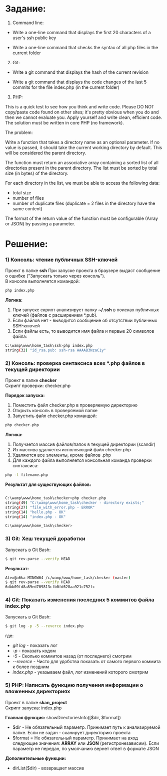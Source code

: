 # Задание:

1) Command line:

- Write a one-line command that displays the first 20 characters of a user's ssh public key

- Write a one-line command that checks the syntax of all php files in the current folder


2) Git:

- Write a git command that displays the hash of the current revision

- Write a git command that displays the code changes of the last 5 commits for the file index.php (in the current folder)


3) PHP:

This is a quick test to see how you think and write code.
Please DO NOT copy/paste code found on other sites; it's pretty obvious when you do and then we cannot evaluate you.
Apply yourself and write clean, efficient code.
The solution must be written in core PHP (no framework).

The problem:

Write a function that takes a directory name as an optional parameter.
If no value is passed, it should take the current working directory by default.
This will be considered the parent directory.

The function must return an associative array containing a sorted list of all directories present in the parent directory.
The list must be sorted by total size (in bytes) of the directory.

For each directory in the list, we must be able to access the following data:
- total size
- number of files
- number of duplicate files (duplicate = 2 files in the directory have the same content)

The format of the return value of the function must be configurable (Array or JSON) by passing a parameter.

# Решение:

### 1) Консоль: чтение публичных SSH-ключей
Проект в папке **ssh**
При запуске проекта в браузере выдаст сообщение о ошибке ("Запускать только через консоль").  
В консоле выполняется командой: 
```sh
php index.php 
```
**Логика:**  
1) При запуске скрипт анализирует папку **~/.ssh** в поисках публичных ключей (файлов с расширением *.pub).  
2) Если файлов нет - выводится сообщение об отсутствии публичных SSH-ключей  
3) Если файлы есть, то выводится имя файла и первые 20 символов файла:  
```sh
C:\wamp\www\home_task\ssh>php index.php
string(32) "id_rsa.pub: ssh-rsa AAAAB3NzaC1y"
```

### 2) Консоль: проверка синтаксиса всех *.php файлов в текущей директории
Проект в папке **checker**  
Скрипт проверки: checker.php

**Порядок запуска:**  
1. Поместить файл checker.php в проверяемую директорию  
2. Открыть консоль в проверяемой папке
3. Запустить файл checker.php командой:
```sh
php checker.php 
```
**Логика:**  
1) Получается массив файлов/папок в текущей директории (scandir)  
2) Из массива удаляется исполняющий файл checker.php  
3) Удаляются все элементы, кроме файлов .php  
4) Для каждого файла выполняется консольная команда проверки синтаксиса:
```sh
php -l filename.php
```

**Результат для существующих файлов:**  
```sh

C:\wamp\www\home_task\checker>php checker.php
string(49) "C:\wamp\www\home_task\checker - directory exists;"
string(27) "file_with_error.php - ERROR"
string(14) "hello.php - OK"
string(14) "index.php - OK"

C:\wamp\www\home_task\checker>
```

### 3) Git: Хеш текущей доработки
Запускать в Git Bash:
```sh
$ git rev-parse --verify HEAD
```
**Результат:**  
```sh
Alex@a6ka MINGW64 /c/wamp/www/home_task/checker (master)
$ git rev-parse --verify HEAD
6dbb09fd8a89ed709813cfb0fd628aa921c752fc
```

### 4) Git: Показать изменения последних 5 коммитов файла index.php
Запускать в Git Bash:
```sh
$ git log -p -5 --reverce index.php
```
где:
* _git log_ - показать лог
* _-p_ - показать кодом
* _-5_ - Сколько коммитов назад (от последнего) смотрим
* _--reverce_ - Чисто для удобства показать от самого первого коммита к более поздним
* _index.php_ - указываем файл, лог изменений которого смотрим

### 5) PHP: Написать функцию получения информации о вложенных директориях
Проект в папке **skan_project**  
Скрипт запуска: index.php  
  
**Главная функция:** showDirectoriesInfo([$dir, $format])  
* $dir - Не обязательный параметр. Принимает путь к анализируемой папке. Если не задан - сканирует директорию проекта
* $format = Не обязательный параметр. Принимает на вход следующие значения: **ARRAY** или **JSON** (регистронезависим). Если параметр не передан, по умолчанию вернет ответ в формате JSON  

**Дополнительные функции:**
* dirList($dir) - возвращает массив 

